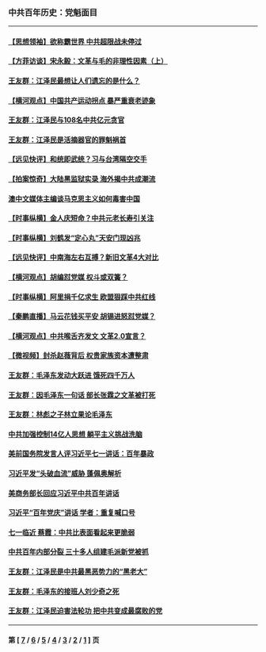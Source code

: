 ### 中共百年历史：党魁面目
---
#### [【思想领袖】欲称霸世界 中共超限战未停过](../../pages/nf1176107/n13745142.md?10040430) 
#### [【方菲访谈】宋永毅：文革与毛的非理性因素（上）](../../pages/nf1176107/n13469956.md?10040430) 
#### [王友群：江泽民最想让人们遗忘的是什么？](../../pages/nf1176107/n13408949.md?10040430) 
#### [【横河观点】中国共产运动拐点 暴严重衰老迹象](../../pages/nf1176107/n13388333.md?10040430) 
#### [王友群：江泽民与108名中共亿元贪官](../../pages/nf1176107/n13352358.md?10040430) 
#### [王友群：江泽民是活摘器官的罪魁祸首](../../pages/nf1176107/n13336903.md?10040430) 
#### [【远见快评】和统即武统？习与台湾隔空交手](../../pages/nf1176107/n13297739.md?10040430) 
#### [【拍案惊奇】大陆黑监狱实录 海外揭中共成潮流](../../pages/nf1176107/n13288853.md?10040430) 
#### [澳中文媒体主编谈马克思主义如何毒害中国](../../pages/nf1176107/n13257387.md?10040430) 
#### [【时事纵横】金人庆短命？中共元老长寿引关注](../../pages/nf1176107/n13217934.md?10040430) 
#### [【时事纵横】刘鹤发“定心丸”天安门现凶兆](../../pages/nf1176107/n13215416.md?10040430) 
#### [【远见快评】中南海左右互搏？新旧文革4大对比](../../pages/nf1176107/n13214745.md?10040430) 
#### [【横河观点】胡编怼党媒 权斗或双簧？](../../pages/nf1176107/n13210864.md?10040430) 
#### [【时事纵横】阿里捐千亿求生 欧盟狠踩中共红线](../../pages/nf1176107/n13206431.md?10040430) 
#### [【秦鹏直播】马云花钱买平安 胡锡进怒怼党媒？](../../pages/nf1176107/n13206392.md?10040430) 
#### [【横河观点】中共喉舌齐发文 文革2.0宣言？](../../pages/nf1176107/n13201248.md?10040430) 
#### [【微视频】封杀赵薇背后 权贵家族资本遭整肃](../../pages/nf1176107/n13197798.md?10040430) 
#### [王友群：毛泽东发动大跃进 饿死四千万人](../../pages/nf1176107/n13177158.md?10040430) 
#### [王友群：因毛泽东一句话 部长张霖之文革被打死](../../pages/nf1176107/n13161711.md?10040430) 
#### [王友群：林彪之子林立果论毛泽东](../../pages/nf1176107/n13128622.md?10040430) 
#### [中共加强控制14亿人思想 躺平主义挑战洗脑](../../pages/nf1176107/n13094299.md?10040430) 
#### [美前国务院发言人评习近平七一讲话：百年暴政](../../pages/nf1176107/n13066986.md?10040430) 
#### [习近平发“头破血流”威胁 蓬佩奥解析](../../pages/nf1176107/n13063604.md?10040430) 
#### [美商务部长回应习近平中共百年讲话](../../pages/nf1176107/n13062903.md?10040430) 
#### [习近平“百年党庆”讲话 学者：重复喊口号](../../pages/nf1176107/n13061411.md?10040430) 
#### [七一临近 蔡霞：中共比表面看起来更脆弱](../../pages/nf1176107/n13056418.md?10040430) 
#### [中共百年内部分裂 三十多人组建毛派新党被抓](../../pages/nf1176107/n13044023.md?10040430) 
#### [王友群：江泽民是中共最黑恶势力的“黑老大”](../../pages/nf1176107/n13022180.md?10040430) 
#### [王友群：毛泽东的接班人刘少奇之死](../../pages/nf1176107/n12991772.md?10040430) 
#### [王友群：江泽民迫害法轮功 把中共变成最腐败的党](../../pages/nf1176107/n12947347.md?10040430) 

---
#### 第 [ [7](./7.md?10040430) / [6](./6.md?10040430) / [5](./5.md?10040430) / [4](./4.md?10040430) / [3](./3.md?10040430) / [2](./2.md?10040430) / [1](./1.md?10040430) ] 页
